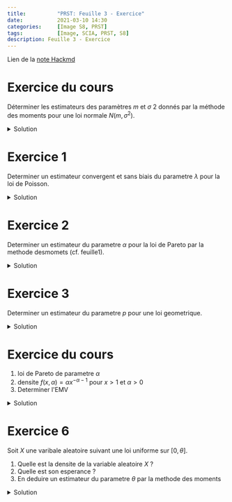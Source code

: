 ```yaml
---
title:          "PRST: Feuille 3 - Exercice"
date:           2021-03-10 14:30
categories:     [Image S8, PRST]
tags:           [Image, SCIA, PRST, S8]
description: Feuille 3 - Exercice
---
```

Lien de la [note Hackmd](https://hackmd.io/@lemasymasa/SygaNL8X_)

# Exercice du cours
Déterminer les estimateurs des paramètres $m$ et $\sigma$ 2 donnés par la méthode des moments pour une loi normale $N (m, \sigma^2)$.

<details markdown="1">
<summary>Solution</summary>
$$
E(\lambda) = \frac{1}{\lambda}\\
\lambda = \frac{1}{E(X)}\\
\hat\lambda=\frac{1}{\bar X_n}
$$

$X_n\to^{P.S} \frac{1}{\lambda}$ loi forte des grand normbres

$$
f:x\mapsto\frac{1}{x}, \mathcal C^{\gamma}\\
]0;+\infty[\to\mathbb R
$$

</details>

# Exercice 1
Determiner un estimateur convergent et sans biais du parametre $\lambda$ pour la loi de Poisson.

<details markdown="1">
<summary>Solution</summary>
On sait que:

$$
E(Y) = \lambda
$$

Donc l'estimateur d'ordre 1 de parametre $\lambda$ est:

$$
\hat\lambda = \bar X_n = \frac{1}{n}\sum_{i=1}^nX_i
$$

L'estimateur est **sans biais** et il est fortement convergent par la loi forte des grand nombres.

</details>

# Exercice 2
Determiner un estimateur du parametre $\alpha$ pour la loi de Pareto par la methode desmomets (cf. feuille1). 

<details markdown="1">
<summary>Solution</summary>

On sait que $E(X) = \frac{\alpha}{\alpha -1}$

$$
\alpha -1E(X) = \alpha\\
\alpha(E(X)-1) = E(X)\\
\alpha=\frac{E(X)}{E(X) - 1}\\
\bar\alpha\frac{\bar X}{\bar X -1}
$$

</details>

# Exercice 3
Determiner un estimateur du parametre $p$ pour une loi geometrique.

<details markdown="1">
<summary>Solution</summary>

$$
X\sim\mathcal E(p)\\
E(X) = \frac{1}{p}\\
\text{donc } p = \frac{1}{E(X)}\\
\bar p = \frac{1}{X}
$$

</details>

# Exercice du cours
1. loi de Pareto de parametre $\alpha$
2. densite $f(x,\alpha)=\alpha x^{-\alpha-1}$ pour $x\gt1$ et $\alpha\gt0$
3. Determiner l'EMV

<details markdown="1">
<summary>Solution</summary>

$$
\begin{aligned}
L(x_1,...,x_n,\alpha)&=\Pi_{k=1}^nf(x_k,\alpha)\\
&= \Pi_{k=1}^n\alpha x^{-\alpha-1}\\
&= \alpha^n\Pi_{k=1}^nx^{-\alpha-1}\\
\log(L(x_1,...,x_n,\alpha)) &= n\log(\alpha)+\sum_{k=1}^n\log(xk^{-\alpha-1})\\
&= n\log\alpha-(\alpha-1)\sum_{k=1}^n\log(xk)\\
\frac{\delta L}{\delta\alpha} &= \frac{n}{\alpha}-\sum_{k=1}^n\log(x_k)\\
\frac{\delta L}{\delta\alpha} = 0 &\Leftrightarrow \frac{n}{\alpha}-\sum_{k=1}^n\log(x_k)\\
&\Leftrightarrow \alpha=\frac{n}{\sum_{k=1}^n\log(x_k)}\\
&\Leftrightarrow \alpha=\frac{1}{\frac{1}{n}\sum_{k=1}^n\log(x_k)}\\
\frac{\delta^2L}{\delta^2\alpha}&=-\frac{n}{\alpha^2}\lt0\\
\hat\alpha &= \frac{1}{\frac{1}{n}\sum_{k=1}^n\log(x_k)} \Rightarrow\text{ EMV}
\end{aligned}
$$

</details>

# Exercice 6
Soit $X$ une varibale aleatoire suivant une loi uniforme sur $[0,\theta]$.
1. Quelle est la densite de la variable aleatoire $X$ ?
2. Quelle est son esperance ?
3. En deduire un estimateur du parametre $\theta$ par la methode des moments

<details markdown="1">
<summary>Solution</summary>
1.

$$
f(x,\theta)=
\begin{cases}
    \frac{1}{\theta} &\text{si } x\in[0,\theta]\\
    0 &\text{sinon}
\end{cases}
$$

2.

$$
E(X) = 0 + \frac{\theta}{2} = \frac{\theta}{2} \Rightarrow \theta=2\times E(X)
$$

3.

$$
\hat\theta=2\bar X
$$

</details>
